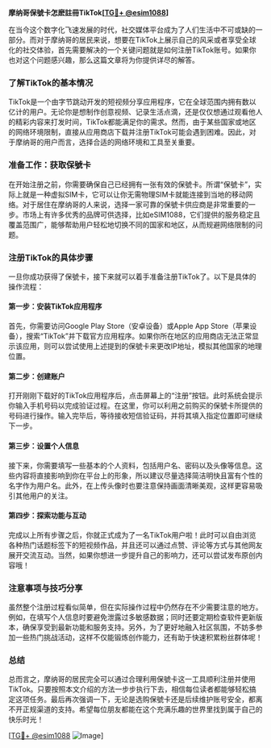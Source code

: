 **摩纳哥保號卡怎麽註冊TikTok[[TG💪+ @esim1088](https://t.me/s/esim1088)]**

在当今这个数字化飞速发展的时代，社交媒体平台成为了人们生活中不可或缺的一部分。而对于摩纳哥的居民来说，想要在TikTok上展示自己的风采或者享受全球化的社交体验，首先需要解决的一个关键问题就是如何注册TikTok账号。如果你也对这个问题感兴趣，那么这篇文章将为你提供详尽的解答。

### 了解TikTok的基本情况

TikTok是一个由字节跳动开发的短视频分享应用程序，它在全球范围内拥有数以亿计的用户。无论你是想制作创意视频、记录生活点滴，还是仅仅想通过观看他人的精彩内容来打发时间，TikTok都能满足你的需求。然而，由于某些国家或地区的网络环境限制，直接从应用商店下载并注册TikTok可能会遇到困难。因此，对于摩纳哥的用户而言，选择合适的网络环境和工具至关重要。

### 准备工作：获取保號卡

在开始注册之前，你需要确保自己已经拥有一张有效的保號卡。所谓“保號卡”，实际上就是一种虚拟SIM卡，它可以让你无需物理SIM卡就能连接到当地的移动网络。对于居住在摩纳哥的人来说，选择一家可靠的保號卡供应商是非常重要的一步。市场上有许多优秀的品牌可供选择，比如eSIM1088，它们提供的服务稳定且覆盖范围广，能够帮助用户轻松地切换不同的国家和地区，从而规避网络限制的问题。

### 注册TikTok的具体步骤

一旦你成功获得了保號卡，接下来就可以着手准备注册TikTok了。以下是具体的操作流程：

#### 第一步：安装TikTok应用程序

首先，你需要访问Google Play Store（安卓设备）或Apple App Store（苹果设备），搜索“TikTok”并下载官方应用程序。如果你所在地区的应用商店无法正常显示该应用，则可以尝试使用上述提到的保號卡来更改IP地址，模拟其他国家的地理位置。

#### 第二步：创建账户

打开刚刚下载好的TikTok应用程序后，点击屏幕上的“注册”按钮。此时系统会提示你输入手机号码以完成验证过程。在这里，你可以利用之前购买的保號卡所提供的号码进行操作。输入完毕后，等待接收短信验证码，并将其填入指定位置即可继续下一步。

#### 第三步：设置个人信息

接下来，你需要填写一些基本的个人资料，包括用户名、密码以及头像等信息。这些内容将直接影响到你在平台上的形象，所以建议尽量选择简洁明快且富有个性的名字作为用户名。此外，在上传头像时也要注意保持画面清晰美观，这样更容易吸引其他用户的关注。

#### 第四步：探索功能与互动

完成以上所有步骤之后，你就正式成为了一名TikTok用户啦！此时可以自由浏览各种热门话题标签下的短视频作品，并且还可以通过点赞、评论等方式与其他网友展开交流互动。当然，如果你想进一步提升自己的影响力，还可以尝试发布原创内容哦！

### 注意事项与技巧分享

虽然整个注册过程看似简单，但在实际操作过程中仍然存在不少需要注意的地方。例如，在填写个人信息时要避免泄露过多敏感数据；同时还要定期检查软件更新版本，确保享受到最新功能和服务支持。另外，为了更好地融入社区氛围，不妨多参加一些热门挑战活动，这样不仅能锻炼创作能力，还有助于快速积累粉丝群体呢！

### 总结

总而言之，摩纳哥的居民完全可以通过合理利用保號卡这一工具顺利注册并使用TikTok。只要按照本文介绍的方法一步步执行下去，相信每位读者都能够轻松搞定这项任务。最后再次强调一下，无论是选购保號卡还是后续维护账号安全，都离不开正规渠道的支持。希望每位朋友都能在这个充满乐趣的世界里找到属于自己的快乐时光！

[[TG💪+ @esim1088](https://t.me/s/esim1088) ![Image](https://i.postimg.cc/4NQfJmqS/Snipaste-2025-05-13-00-14-12.png)]